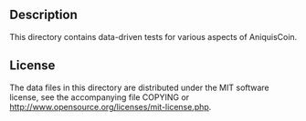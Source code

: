 Description
------------

This directory contains data-driven tests for various aspects of AniquisCoin.

License
--------

The data files in this directory are distributed under the MIT software
license, see the accompanying file COPYING or
http://www.opensource.org/licenses/mit-license.php.


